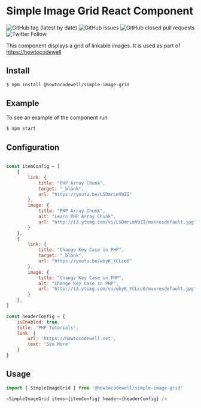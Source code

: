 # Simple Image Grid React Component
![GitHub tag (latest by date)](https://img.shields.io/github/v/tag/howtocodewell/simple-image-grid)
![GitHub issues](https://img.shields.io/github/issues/howtocodewell/simple-image-grid)
![GitHub closed pull requests](https://img.shields.io/github/issues-pr-closed/howtocodewell/simple-image-grid)
![Twitter Follow](https://img.shields.io/twitter/follow/howtocodewell)

This component displays a grid of linkable images.
It is used as part of [https://howtocodewell](https://howtocodewell])

## Install
```bash
$ npm install @howtocodewell/simple-image-grid
```
## Example
To see an example of the component run 
```bash
$ npm start
```


## Configuration
```javascript

const itemConfig = [
    {
        link: {
            title: "PHP Array Chunk",
            target: "_blank",
            url: "https://youtu.be/LSDmrLmVbZI"
        },
        image: {
            title: "PHP Array Chunk",
            alt: "Learn PHP Array Chunk",
            url: "http://i3.ytimg.com/vi/LSDmrLmVbZI/maxresdefault.jpg"
        }
    },
    {
        link: {
            title: "Change Key Case in PHP",
            target: "_blank",
            url: "https://youtu.be/wbyK_YCLco0"
        },
        image: {
            title: "Change Key Case in PHP",
            alt: "Change Key Case in PHP",
            url: "http://i3.ytimg.com/vi/wbyK_YCLco0/maxresdefault.jpg"
        }
    },
]

const headerConfig = {
    isEnabled: true,
    title: 'PHP Tutorials',
    link: {
        url: 'https://howtocodewell.net',
        text: 'See More'
    }
}
```

## Usage
```javascript
import { SimpleImageGrid } from '@howtocodewell/simple-image-grid'

<SimpleImageGrid items={itemConfig} header={headerConfig} />

```
